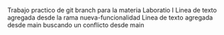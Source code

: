 Trabajo practico de git branch para la materia Laboratio I
Linea de texto agregada desde la rama nueva-funcionalidad
Linea de texto agregada desde main
buscando un conflicto desde main
